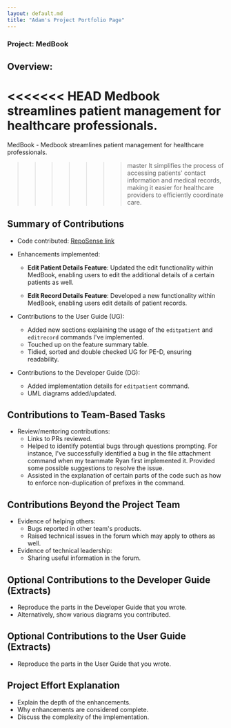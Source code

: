 ```yaml
---
layout: default.md
title: "Adam's Project Portfolio Page"
---
```


### Project: MedBook

## Overview:
<<<<<<< HEAD
Medbook streamlines patient management for healthcare professionals.
=======
MedBook - Medbook streamlines patient management for healthcare professionals.
>>>>>>> master
It simplifies the process of accessing patients' contact information and medical records, making it easier for healthcare providers to efficiently coordinate care.


## Summary of Contributions
- Code contributed: [RepoSense link](https://nus-cs2103-ay2324s1.github.io/tp-dashboard/?search=adammangzijun&breakdown=true)
- Enhancements implemented:
  - **Edit Patient Details Feature**:
    Updated the edit functionality within MedBook, enabling users to edit the additional details of a certain patients as well.

  - **Edit Record Details Feature**:
    Developed a new functionality within MedBook, enabling users edit details of patient records.

- Contributions to the User Guide (UG):
    - Added new sections explaining the usage of the `editpatient` and `editrecord` commands I've implemented.
    - Touched up on the feature summary table.
    - Tidied, sorted and double checked UG for PE-D, ensuring readability.

- Contributions to the Developer Guide (DG):
    - Added implementation details for `editpatient` command.
    - UML diagrams added/updated.

## Contributions to Team-Based Tasks
- Review/mentoring contributions:
    - Links to PRs reviewed.
    - Helped to identify potential bugs through questions prompting. For instance, I've successfully identified a bug in the file attachment command when my teammate Ryan first implemented it. Provided some possible suggestions to resolve the issue.  
    - Assisted in the explanation of certain parts of the code such as how to enforce non-duplication of prefixes in the command.

## Contributions Beyond the Project Team
- Evidence of helping others:
    - Bugs reported in other team's products.
    - Raised technical issues in the forum which may apply to others as well.
- Evidence of technical leadership:
    - Sharing useful information in the forum.

## Optional Contributions to the Developer Guide (Extracts)
- Reproduce the parts in the Developer Guide that you wrote.
- Alternatively, show various diagrams you contributed.

## Optional Contributions to the User Guide (Extracts)
- Reproduce the parts in the User Guide that you wrote.

## Project Effort Explanation
- Explain the depth of the enhancements.
- Why enhancements are considered complete.
- Discuss the complexity of the implementation.

